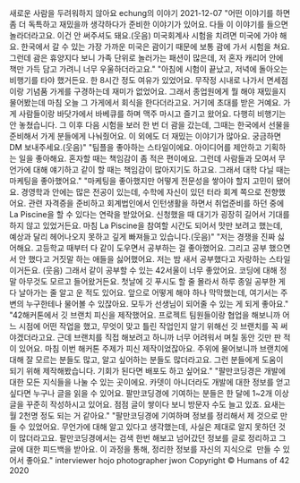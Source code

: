 새로운 사람을 두려워하지 않아요
echung의 이야기
2021-12-07
"어떤 이야기를 하면 좀 더 독특하고 재밌을까 생각하다가 준비한 이야기가 있어요. 다들 이 이야기를 들으면 놀라더라고요. 이건 안 써주셔도 돼요.(웃음) 미국회계사 시험을 치려면 미국에 가야 해요. 한국에서 갈 수 있는 가장 가까운 미국은 괌이기 때문에 보통 괌에 가서 시험을 쳐요. 그런데 괌은 휴양지다 보니 가족 단위로 놀러가는 패션이 많은데, 저 혼자 캐리어 안에 책만 가득 담고 가려니 너무 우울하더라고요."
"아침에 시험이 끝났고, 저녁에 돌아오는 비행기를 타야 했거든요. 한 8시간 정도 여유가 있었어요. 무작정 시내로 나가서 면세점이랑 기념품 가게를 구경하는데 재미가 없었어요. 그래서 종업원에게 뭘 해야 재밌을지 물어봤는데 마침 오늘 그 가게에서 회식을 한다더라고요. 거기에 초대를 받은 거예요. 가게 사람들이랑 바닷가에서 바베큐를 하며 맥주 마시고 즐기고 왔어요. 다행히 비행기는 안 놓쳤습니다. 그 이후 다음 시험을 보러 한 번 더 괌을 갔는데, 그때는 한국에서 선물을 준비해서 가게 분들에게 나눠줬어요. 이 외에도 더 재밌는 이야기가 많아요. 궁금하면 DM 보내주세요.(웃음)"
"팀플을 좋아하는 스타일이에요. 아이디어를 제안하고 기획하는 일을 좋아해요. 혼자할 때는 책임감이 좀 적은 편이에요. 그런데 사람들과 모여서 무언가에 대해 얘기하고 같이 할 때는 책임감이 많아지기도 하고요. 그래서 대학 다닐 때는 마케팅을 좋아했어요."
"마케팅을 좋아했지만 어떻게 전문성을 쌓아야 할지 고민이 됐어요. 경영학과 안에는 많은 전공이 있는데, 수학에 자신이 있던 터라 회계 쪽으로 전향했어요. 관련 자격증을 준비하고 회계법인에서 인턴생활을 하면서 취업준비를 하던 중에 La Piscine을 할 수 있다는 연락을 받았어요. 신청했을 때 대기가 굉장히 길어서 기대를 하지 않고 있었거든요. 마침 La Piscine을 참여할 시간도 되어서 맛만 보려고 했는데, 예상과 달리 헤어나오지 못하고 깊게 빠져들고 있습니다.(웃음)"
"저는 경쟁을 진짜 싫어해요. 고등학교 때부터 다 같이 도우면서 공부하는 걸 좋아했어요. 그리고 공부 했으면서 안 했다고 거짓말 하는 애들을 싫어했어요. 저는 밤 새서 공부했다고 자랑하는 스타일이거든요. (웃음) 그래서 같이 공부할 수 있는 42서울이 너무 좋았어요. 코딩에 대해 정말 아무것도 모르고 들어왔거든요. 첫날에 깃 푸시도 할 줄 몰라서 하루 종일 공부한 게 다 날아가는 줄 알고 운 적도 있어요. 앞으로 어떻게 해야 하나 막막했는데, 여기서는 주변의 누구한테나 물어볼 수 있잖아요. 모두가 선생님이 되어줄 수 있는 게 되게 좋아요."
"42해커톤에서 깃 브랜치 피신을 제작했어요. 프로젝트 팀원들이랑 협업을 해보니까 어느 시점에 어떤 작업을 했고, 무엇이 맞고 틀린 작업인지 알기 위해선 깃 브랜치를 꼭 써야겠더라고요. 근데 브랜치를 직접 해보려고 하니까 너무 어려워서 며칠 동안 깃만 판 적이 있어요. 마침 이번 해커톤 주제가 피신 제작이었잖아요. 주위에 물어보니까 브랜치에 대해 잘 모르는 분들도 많고, 알고 싶어하는 분들도 많더라고요. 그런 분들에게 도움이 되기 위해 제작해봤습니다. 기회가 된다면 배포도 하고 싶어요."
"팔만코딩경은 개발에 대한 모든 지식들을 나눌 수 있는 곳이에요. 카뎃이 아니더라도 개발에 대한 정보를 얻고 싶다면 누구나 글을 읽을 수 있어요. 팔만코딩경에 기여하는 분들은 한 달에 1~2개 이상 글을 꾸준히 작성하시고 있어요. 점점 글이 쌓이다 보니 방문자 수도 늘고 있죠. 요새는 월 2천명 정도 되는 거 같아요."
"팔만코딩경에 기여하며 정보를 정리해서 제 것으로 만들 수 있었어요. 무언가에 대해 알고 있다고 생각했는데, 사실은 제대로 알지 못하던 것이 많더라고요. 팔만코딩경에서는 검색 한번 해보고 넘어갔던 정보를 글로 정리하고 그 글에 대한 피드백을 받아요. 이 과정을 통해, 정리한 정보를 자신의 지식으로  만들 수 있어서 좋아요."
interviewer hojo
photographer jwon
Copyright © Humans of 42 2020
